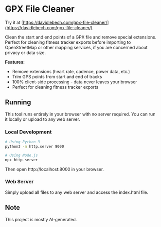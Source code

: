 # GPX File Cleaner

Try it at [https://davidlebech.com/gpx-file-cleaner/](https://davidlebech.com/gpx-file-cleaner/)

Clean the start and end points of a GPX file and remove special extensions. Perfect for cleaning fitness tracker exports before importing to OpenStreetMap or other mapping services, if you are concerned about privacy or data size.

**Features:**
- Remove extensions (heart rate, cadence, power data, etc.)
- Trim GPS points from start and end of tracks
- 100% client-side processing - data never leaves your browser
- Perfect for cleaning fitness tracker exports

## Running

This tool runs entirely in your browser with no server required. You can run it locally or upload to any web server.

### Local Development
```bash
# Using Python 3
python3 -m http.server 8000

# Using Node.js
npx http-server
```

Then open http://localhost:8000 in your browser.

### Web Server
Simply upload all files to any web server and access the index.html file.

## Note

This project is mostly AI-generated.
